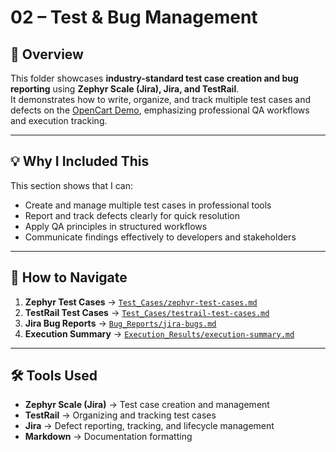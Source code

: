 # 02 – Test & Bug Management  

## 📌 Overview  
This folder showcases **industry-standard test case creation and bug reporting** using **Zephyr Scale (Jira), Jira, and TestRail**.  
It demonstrates how to write, organize, and track multiple test cases and defects on the [OpenCart Demo](https://demo.opencart.com/), emphasizing professional QA workflows and execution tracking.

---

## 💡 Why I Included This  
This section shows that I can:  
- Create and manage multiple test cases in professional tools  
- Report and track defects clearly for quick resolution  
- Apply QA principles in structured workflows  
- Communicate findings effectively to developers and stakeholders  

---

## 📌 How to Navigate  

1. **Zephyr Test Cases** → [`Test_Cases/zephyr-test-cases.md`](./Test_Cases/zephyr-test-cases.md)  
2. **TestRail Test Cases** → [`Test_Cases/testrail-test-cases.md`](./Test_Cases/testrail-test-cases.md)  
3. **Jira Bug Reports** → [`Bug_Reports/jira-bugs.md`](./Bug_Reports/jira-bugs.md)  
4. **Execution Summary** → [`Execution_Results/execution-summary.md`](./Execution_Results/execution-summary.md)  

---

## 🛠 Tools Used  
- **Zephyr Scale (Jira)** → Test case creation and management  
- **TestRail** → Organizing and tracking test cases  
- **Jira** → Defect reporting, tracking, and lifecycle management  
- **Markdown** → Documentation formatting
